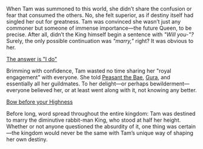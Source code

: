 <!-- title: Guess I'm Queen Now -->

When Tam was summoned to this world, she didn’t share the confusion or fear that consumed the others. No, she felt superior, as if destiny itself had singled her out for greatness. Tam was convinced she wasn’t just any commoner but someone of immense importance—the future Queen, to be precise. After all, didn’t the King himself begin a sentence with _"Will you-"?_ Surely, the only possible continuation was _"marry,"_ right? It was obvious to her.

[The answer is "I do"](#embed:https://www.youtube.com/live/zgioohaY0m4?t=2555)

Brimming with confidence, Tam wasted no time sharing her "royal engagement" with everyone. She told [Peasant the Bae](https://www.youtube.com/live/zgioohaY0m4?feature=shared&t=1331), [Gura](https://www.youtube.com/live/zgioohaY0m4?feature=shared&t=2497), and essentially all her guildmates. To her delight—or perhaps bewilderment—everyone believed her, or at least went along with it, not knowing any better.

[Bow before your Highness](#embed:https://www.youtube.com/live/zgioohaY0m4?feature=shared&t=5589)

Before long, word spread throughout the entire kingdom: Tam was destined to marry the diminutive rabbit-man King, who stood at half her height. Whether or not anyone questioned the absurdity of it, one thing was certain—the kingdom would never be the same with Tam’s unique way of shaping her own destiny.